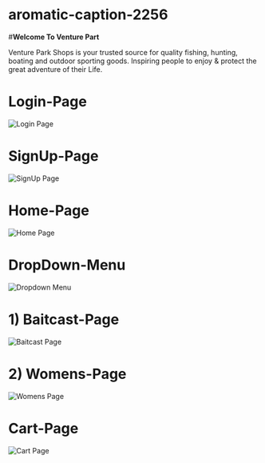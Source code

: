 # aromatic-caption-2256
#********************************Welcome To Venture Part********************************

Venture Park Shops is your trusted source for quality fishing, hunting, boating and outdoor sporting goods. Inspiring people to enjoy & protect the great adventure of their Life.

# Login-Page
![Login Page](https://user-images.githubusercontent.com/75576920/229418607-f41850bc-8843-415d-beb0-db0f276bc025.PNG)

# SignUp-Page
![SignUp Page](https://user-images.githubusercontent.com/75576920/229418694-a854b5f2-3a36-4028-ab13-4d3141c94d0e.PNG)

# Home-Page
![Home Page](https://user-images.githubusercontent.com/75576920/229418731-42b3e934-071b-47d9-a06f-7aecf2b4790d.PNG)

# DropDown-Menu
![Dropdown Menu](https://user-images.githubusercontent.com/75576920/229418775-ecb669cc-b53a-4f96-9328-a325ac2f1735.png)

# 1) Baitcast-Page
![Baitcast Page](https://user-images.githubusercontent.com/75576920/229418841-2331798c-0258-4680-b3c8-eecdc72975f9.PNG)

# 2) Womens-Page
![Womens Page](https://user-images.githubusercontent.com/75576920/229418877-452a7830-e2d8-472a-bd0f-d86e1ece2e12.PNG)

# Cart-Page
![Cart Page](https://user-images.githubusercontent.com/75576920/229418913-d0cd0642-f588-4f4f-820b-8a219fddf27d.PNG)



